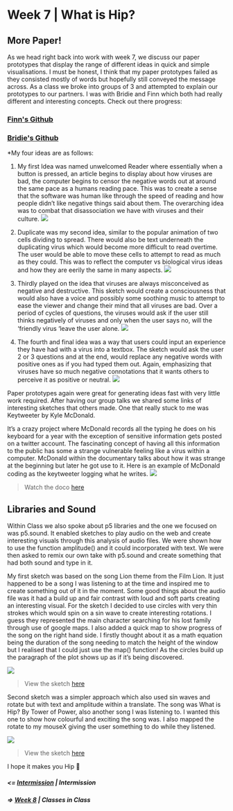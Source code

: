 

# Week 7 | What is Hip? 

## More Paper!

As we head right back into work with week 7, we discuss our paper prototypes that display the range of different ideas in quick and simple visualisations. I must be honest, I think that my paper prototypes failed as they consisted mostly of words but hopefully still conveyed the message across. As a class we broke into groups of 3 and attempted to explain our prototypes to our partners. I was with Bridie and Finn which both had really different and interesting concepts. 
Check out there progress: 

### [Finn's Github](https://github.com/FinnArundel/codewordsRMIT/tree/master/week_07)
### [Bridie's Github](https://github.com/bridieotoole/codewords/tree/master/week_06)

*My four ideas are as follows: 

1)	My first Idea was named unwelcomed Reader where essentially when a button is pressed, an article begins to display about how viruses are bad, the computer begins to censor the negative words out at around the same pace as a humans reading pace. This was to create a sense that the software was human like through the speed of reading and how people didn’t like negative things said about them. The overarching idea was to combat that disassociation we have with viruses and their culture. 
![](2.jpg)


2)	Duplicate was my second idea, similar to the popular animation of two cells dividing to spread. There would also be text underneath the duplicating virus which would become more difficult to read overtime. The user would be able to move these cells to attempt to read as much as they could. This was to reflect the computer vs biological virus ideas and how they are eerily the same in many aspects. 
![](3.jpg)


3)	Thirdly played on the idea that viruses are always misconceived as negative and destructive. This sketch would create a consciousness that would also have a voice and possibly some soothing music to attempt to ease the viewer and change their mind that all viruses are bad. Over a period of cycles of questions, the viruses would ask if the user still thinks negatively of viruses and only when the user says no, will the ‘friendly virus ‘leave the user alone.
![](1.jpg)


4)	The fourth and final idea was a way that users could input an experience they have had with a virus into a textbox. The sketch would ask the user 2 or 3 questions and at the end, would replace any negative words with positive ones as if you had typed them out. Again, emphasizing that viruses have so much negative connotations that it wants others to perceive it as positive or neutral. 
![](4.jpg)


Paper prototypes again were great for generating ideas fast with very little work required. After having our group talks we shared some links of interesting sketches that others made. One that really stuck to me was Keytweeter by Kyle McDonald. 

It’s a crazy project where McDonald records all the typing he does on his keyboard for a year with the exception of sensitive information gets posted on a twitter account. The fascinating concept of having all this information to the public has some a strange vulnerable feeling like a virus within a computer. McDonald within the documentary talks about how it was strange at the beginning but later he got use to it. Here is an example of McDonald coding as the keytweeter logging what he writes. 
![](keytweeter.PNG)
> Watch the doco [here](https://vimeo.com/9922212)

## Libraries and Sound

Within Class we also spoke about p5 libraries and the one we focused on was p5.sound. It enabled sketches to play audio on the web and create interesting visuals through this analysis of audio files. We were shown how to use the function amplitude() and it could incorporated with text. We were then asked to remix our own take with p5.sound and create something that had both sound and type in it. 


My first sketch was based on the song Lion theme from the Film Lion. It just happened to be a song I was listening to at the time and inspired me to create something out of it in the moment. Some good things about the audio file was it had a build up and fair contrast with loud and soft parts creating an interesting visual. For the sketch I decided to use circles with very thin strokes which would spin on a sin wave to create interesting rotations. I guess they represented the main character searching for his lost family through use of google maps. I also added a quick map to show progress of the song on the right hand side. I firstly thought about it as a math equation being the duration of the song needing to match the height of the window but I realised that I could just use the map() function! As the circles build up the paragraph of the plot shows up as if it’s being discovered. 

![](lion.PNG)
> View the sketch [here](https://jamtt.github.io/Codewords/Files/Lion/)

Second sketch was a simpler approach which also used sin waves and rotate but with text and amplitude within a translate. The song was What is Hip? By Tower of Power, also another song I was listening to. I wanted this one to show how colourful and exciting the song was. I also mapped the rotate to my mouseX giving the user something to do while they listened. 

![](WhatisHip.PNG)
> View the sketch [here](https://jamtt.github.io/Codewords/Files/What_is_Hip/)

I hope it makes you Hip 💃

##### <= [Intermission](https://github.com/Jamtt/Codewords/blob/master/Week%207%20Intermission/readme.md) | Intermission
##### => [Week 8](https://github.com/Jamtt/Codewords/blob/master/Week%208/readme.md) | Classes in Class



